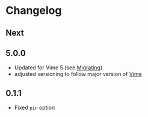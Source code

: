# Changelog

## Next

## 5.0.0

- Updated for Vime 5 (see [Migrating](https://vimejs.com/welcome/release-notes#migrating-v4-to-v5))
- adjusted versioning to follow major version of [Vime](https://github.com/vime-js/vime) 

## 0.1.1

- Fixed `pin` option
